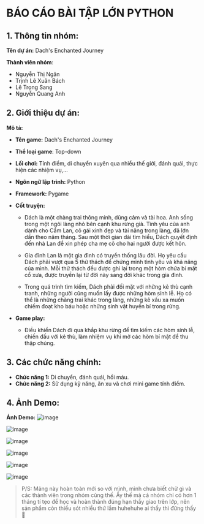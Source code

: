 # BÁO CÁO BÀI TẬP LỚN PYTHON 
## 1. Thông tin nhóm: 
**Tên dự án:** Dach's Enchanted Journey

**Thành viên nhóm**:
  - Nguyễn Thị Ngân
  - Trịnh Lê Xuân Bách
  - Lê Trọng Sang
  - Nguyễn Quang Anh

## 2. Giới thiệu dự án:
**Mô tả:** 
  - **Tên game:** Dach's Enchanted Journey
  - **Thể loại game**: Top-down
  - **Lối chơi:** Tính điểm, di chuyển xuyên qua nhiều thế giới, đánh quái, thực hiện 
    các nhiệm vụ,...
  - **Ngôn ngữ lập trình:** Python
  - **Framework:** Pygame
  - **Cốt truyện:**
    - Dách là một chàng trai thông minh, dũng cảm và tài hoa. Anh sống trong một 
    ngôi làng nhỏ bên cạnh khu rừng già. Tình yêu của anh dành cho Cẩm Lan, 
    cô gái xinh đẹp và tài năng trong làng, đã lớn dần theo năm tháng. Sau một 
    thời gian dài tìm hiểu, Dách quyết định đến nhà Lan để xin phép cha mẹ cô 
    cho hai người được kết hôn.

    - Gia đình Lan là một gia đình có truyền thống lâu đời. Họ yêu cầu Dách phải 
    vượt qua 5 thử thách để chứng minh tình yêu và khả năng của mình. Mỗi thử 
    thách đều được ghi lại trong một hòm chứa bí mật cổ xưa, được truyền lại từ 
    đời này sang đời khác trong gia đình.

    - Trong quá trình tìm kiếm, Dách phải đối mặt với những kẻ thù cạnh tranh, 
    những người cũng muốn lấy được những hòm sính lễ. Họ có thể là những 
    chàng trai khác trong làng, những kẻ xấu xa muốn chiếm đoạt kho báu hoặc 
    những sinh vật huyền bí trong rừng.

  - **Game play:**
      - Điều khiển Dách đi qua khắp khu rừng để tìm kiếm các hòm sính lễ, chiến 
      đấu với kẻ thù, làm nhiệm vụ khi mở các hòm bí mật để thu thập chúng.

## 3. Các chức năng chính:
  - **Chức năng 1:** Di chuyển, đánh quái, hồi máu.
  - **Chức năng 2:** Sử dụng kỹ năng, ăn xu và chơi mini game tính điểm.

## 4. Ảnh Demo:
**Ảnh Demo:**
![image](https://github.com/user-attachments/assets/b65f4347-d7c9-4d59-9ffa-829f844d42f3)

![image](https://github.com/user-attachments/assets/7742927b-6d1d-41ec-95ce-4b01669e2594)

![image](https://github.com/user-attachments/assets/18286287-ec94-4d8d-906e-2c37ac4e7244)

![image](https://github.com/user-attachments/assets/4d565e60-91b1-46da-a164-412aae3a359a)

![image](https://github.com/user-attachments/assets/99ead667-ec43-43db-9d19-a65304b1ba23)

![image](https://github.com/user-attachments/assets/b327f5b1-3b73-4408-ab93-4d23ab758d16)

> P/S: Mảng này hoàn toàn mới so với mình, mình chưa biết chữ gì và các thành viên trong nhóm cũng thế. Ấy thế mà cả nhóm chỉ có hơn 1 tháng tí tẹo để học và hoàn thành đúng hạn thầy giao trên lớp, nên sản phẩm còn thiếu sót nhiều thứ lắm huhehuhe ai thấy thì đừng thấy 🦫


